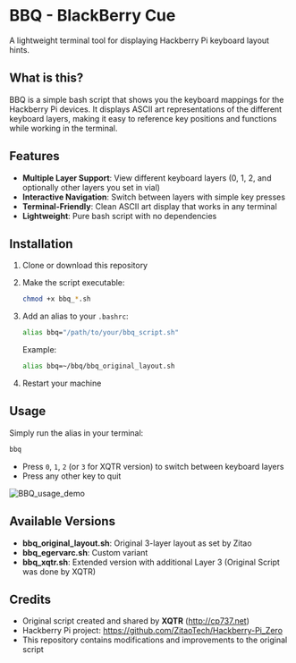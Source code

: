 # BBQ - BlackBerry Cue

A lightweight terminal tool for displaying Hackberry Pi keyboard layout hints.

## What is this?

BBQ is a simple bash script that shows you the keyboard mappings for the Hackberry Pi devices. It displays ASCII art representations of the different keyboard layers, making it easy to reference key positions and functions while working in the terminal.

## Features

- **Multiple Layer Support**: View different keyboard layers (0, 1, 2, and optionally other layers you set in vial)
- **Interactive Navigation**: Switch between layers with simple key presses
- **Terminal-Friendly**: Clean ASCII art display that works in any terminal
- **Lightweight**: Pure bash script with no dependencies

## Installation

1. Clone or download this repository
2. Make the script executable:
   ```bash
   chmod +x bbq_*.sh
   ```
3. Add an alias to your `.bashrc`:
   ```bash
   alias bbq="/path/to/your/bbq_script.sh"
   ```
   
   Example:
   ```bash
   alias bbq=~/bbq/bbq_original_layout.sh
   ```
4. Restart your machine

## Usage

Simply run the alias in your terminal:
```bash
bbq
```

- Press `0`, `1`, `2` (or `3` for XQTR version) to switch between keyboard layers
- Press any other key to quit

![BBQ_usage_demo](bbq_demo.gif)

## Available Versions

- **bbq_original_layout.sh**: Original 3-layer layout as set by Zitao
- **bbq_egervarc.sh**: Custom variant 
- **bbq_xqtr.sh**: Extended version with additional Layer 3 (Original Script was done by XQTR)

## Credits

- Original script created and shared by **XQTR** (http://cp737.net)
- Hackberry Pi project: https://github.com/ZitaoTech/Hackberry-Pi_Zero
- This repository contains modifications and improvements to the original script